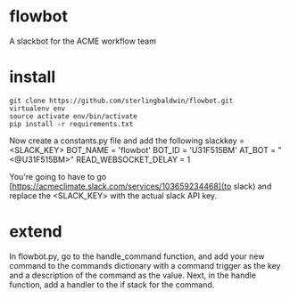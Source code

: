 # flowbot
A slackbot for the ACME workflow team

# install
    git clone https://github.com/sterlingbaldwin/flowbot.git
    virtualenv env
    source activate env/bin/activate
    pip install -r requirements.txt

Now create a constants.py file and add the following
    slackkey = <SLACK_KEY>
    BOT_NAME = 'flowbot'
    BOT_ID = 'U31F515BM'
    AT_BOT = "<@U31F515BM>"
    READ_WEBSOCKET_DELAY = 1

You're going to have to go [https://acmeclimate.slack.com/services/103659234468](to slack) and replace the <SLACK_KEY> with the actual slack API key.


# extend
In flowbot.py, go to the handle_command function, and add your new command to the commands dictionary with a command trigger as the key and a description of the command as the value. Next, in the handle function, add a handler to the if stack for the command.  
